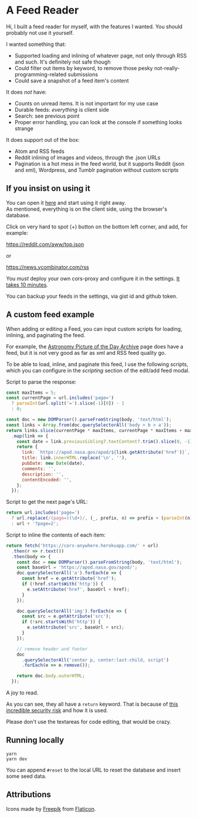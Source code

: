 # A Feed Reader

Hi, I built a feed reader for myself, with the features I wanted.
You should probably not use it yourself.

I wanted something that:
* Supported loading and inlining of whatever page, not only through RSS and such. It's definitely not safe though
* Could filter out items by keyword, to remove those pesky not-really-programming-related submissions
* Could save a snapshot of a feed item's content

It does *not* have:
* Counts on unread items. It is not important for my use case
* Durable feeds: *everything* is client side
* Search: see previous point
* Proper error handling, you can look at the console if something looks strange

It does support out of the box:
* Atom and RSS feeds
* Reddit inlining of images and videos, through the .json URLs
* Pagination is a hot mess in the feed world, but it supports Reddit (json and xml), Wordpress, and Tumblr pagination without custom scripts

## If you insist on using it
You can open it [here](https://www.filipesabella.com/feed-reader/) and start using it right away.  
As mentioned, everything is on the client side, using the browser's database.

Click on very hard to spot (+) button on the bottom left corner, and add, for example:

https://reddit.com/aww/top.json

or

https://news.ycombinator.com/rss

You *must* deploy your own cors-proxy and configure it in the settings. [It takes 10 minutes](https://github.com/Rob--W/cors-anywhere).

You can backup your feeds in the settings, via gist id and github token.

## A custom feed example
When adding or editing a Feed, you can input custom scripts for loading, inlining, and paginating the feed.

For example, the [Astronomy Picture of the Day Archive](https://apod.nasa.gov/apod/archivepix.html) page does have a feed, but it is not very good as far as xml and RSS feed quality go.

To be able to load, inline, and paginate this feed, I use the following scripts, which you can configure in the _scripting_ section of the edit/add feed modal.

Script to parse the response:
```javascript
const maxItems = 5;
const currentPage = url.includes('page=')
  ? parseInt(url.split('=').slice(-1)[0]) - 1
  : 0;

const doc = new DOMParser().parseFromString(body, 'text/html');
const links = Array.from(doc.querySelectorAll('body > b > a'));
return links.slice(currentPage * maxItems, currentPage * maxItems + maxItems)
  .map(link => {
    const date = link.previousSibling?.textContent?.trim().slice(0, -1) || '';
    return {
      link: `https://apod.nasa.gov/apod/${link.getAttribute('href')}`,
      title: link.innerHTML.replace('\n', ''),
      pubDate: new Date(date),
      comments: '',
      description: '',
      contentEncoded: '',
    };
  });
```

Script to get the next page's URL:
```javascript
return url.includes('page=')
  ? url.replace(/(page=)(\d+)/, (_, prefix, n) => prefix + (parseInt(n) + 1))
  : url + '?page=2';
```

Script to inline the contents of each item:
```javascript
return fetch('https://cors-anywhere.herokuapp.com/' + url)
  .then(r => r.text())
  .then(body => {
    const doc = new DOMParser().parseFromString(body, 'text/html');
    const baseUrl = 'https://apod.nasa.gov/apod/';
    doc.querySelectorAll('a').forEach(e => {
      const href = e.getAttribute('href');
      if (!href.startsWith('http')) {
        e.setAttribute('href', baseUrl + href);
      }
    });

    doc.querySelectorAll('img').forEach(e => {
      const src = e.getAttribute('src');
      if (!src.startsWith('http')) {
        e.setAttribute('src', baseUrl + src);
      }
    });

    // remove header and footer
    doc
      .querySelectorAll('center p, center:last-child, script')
      .forEach(e => e.remove());

    return doc.body.outerHTML;
  });
```

A joy to read.

As you can see, they all have a `return` keyword. That is because of [this incredible security risk](https://github.com/filipesabella/feed-reader/blob/master/src/main/lib/window-functions.ts) and how it is used.

Please don't use the textareas for code editing, that would be crazy.

## Running locally

```
yarn
yarn dev
```

You can append `#reset` to the local URL to reset the database and insert
some seed data.

## Attributions

Icons made by [Freepik](https://www.flaticon.com/authors/freepik) from [Flaticon](https://www.flaticon.com>www.flaticon.com).
